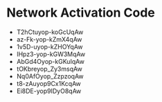 # Network Activation Code
* T2hCtuyop-koGcUqAw
* az-Fk-yop-kZmX4qAw
* 1v5D-uyop-kZHOYqAw
* lHpz3-yop-kGW3MqAw
* AbGd4Oyop-kGKuIqAw
* tOKbreyop_Zy3msqAw
* Nq0AfOyop_ZzpzoqAw
* t8-zAuyop9Cx1KcqAw
* Ei8DE-yop9IDyO8qAw